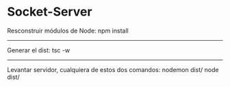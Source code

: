 # Socket-Server


Resconstruir módulos de Node:
npm install

------------------
Generar el dist:
tsc -w

------------------
Levantar servidor, cualquiera de estos dos comandos:
nodemon dist/
node dist/